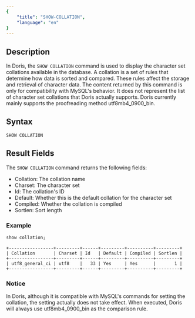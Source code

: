 ```yaml
---
{
    "title": "SHOW-COLLATION",
    "language": "en"
}
---
```


## Description

In Doris, the `SHOW COLLATION` command is used to display the character set collations available in the database. A collation is a set of rules that determine how data is sorted and compared. These rules affect the storage and retrieval of character data. The content returned by this command is only for compatibility with MySQL's behavior. It does not represent the list of character set collations that Doris actually supports. Doris currently mainly supports the proofreading method utf8mb4_0900_bin.

## Syntax

```
SHOW COLLATION
```

## Result Fields

The `SHOW COLLATION` command returns the following fields:

* Collation: The collation name
* Charset: The character set
* Id: The collation's ID
* Default: Whether this is the default collation for the character set
* Compiled: Whether the collation is compiled
* Sortlen: Sort length

### Example

```sql
show collation;
```

```
+-----------------+---------+------+---------+----------+---------+
| Collation       | Charset | Id   | Default | Compiled | Sortlen |
+-----------------+---------+------+---------+----------+---------+
| utf8_general_ci | utf8    |   33 | Yes     | Yes      |       1 |
+-----------------+---------+------+---------+----------+---------+
```

### Notice

In Doris, although it is compatible with MySQL's commands for setting the collation, the setting actually does not take effect. When executed, Doris will always use utf8mb4_0900_bin as the comparison rule.

